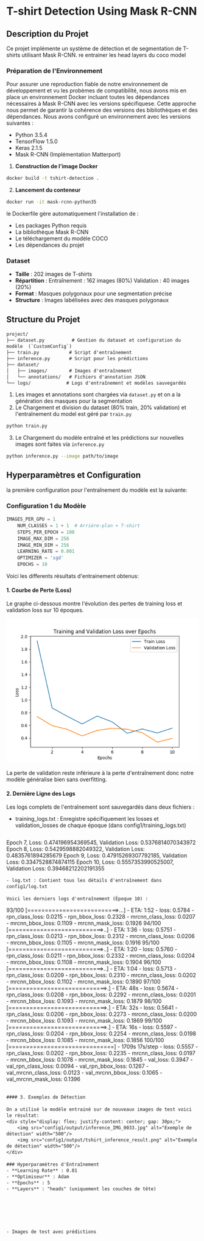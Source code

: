 # T-shirt Detection Using Mask R-CNN

## Description du Projet
Ce projet implémente un système de détection et de segmentation de T-shirts utilisant Mask R-CNN. 
re entrainer les head layers du coco model


### Préparation de l'Environnement

Pour assurer une reproduction fiable de notre environnement de développement et vu les probèmes de compatibilité, nous avons mis en place un environnement Docker incluant toutes les dépendances nécessaires à Mask R-CNN avec les versions spécifiquese. Cette approche nous permet de garantir la cohérence des versions des bibliothèques et des dépendances.
Nous avons configuré un environnement avec les versions suivantes :

- Python 3.5.4
- TensorFlow 1.5.0
- Keras 2.1.5
- Mask R-CNN (Implémentation Matterport)

1. **Construction de l'image Docker**
```bash
docker build -t tshirt-detection .
```

2. **Lancement du conteneur**
```bash
docker run -it mask-rcnn-python35
```

le Dockerfile gère automatiquement l'installation de :
- Les packages Python requis
- La bibliothèque Mask R-CNN
- Le téléchargement du modèle COCO
- Les dépendances du projet

### Dataset
- **Taille** : 202 images de T-shirts
- **Répartition** :
   Entraînement : 162 images (80%)
   Validation : 40 images (20%)
- **Format** : Masques polygonaux pour une segmentation précise 
- **Structure** : Images labélisées avec des masques polygonaux

## Structure du Projet
```
project/
├── dataset.py          # Gestion du dataset et configuration du modèle  (`CustomConfig`)
├── train.py           # Script d'entraînement
├── inference.py       # Script pour les prédictions
├── dataset/
│   ├── images/        # Images d'entraînement
│   └── annotations/   # Fichiers d'annotation JSON
└── logs/             # Logs d'entraînement et modèles sauvegardés
```

1. Les images et annotations sont chargées via `dataset.py` et on a la génération des masques pour la segmentation
2. Le Chargement et division du dataset (80% train, 20% validation) et l'entraînement du model est géré par `train.py`
```bash
python train.py
```
3. Le Chargement du modèle entraîné et les prédictions sur nouvelles images sont faites via `inference.py`
```bash
python inference.py --image path/to/image
```

## Hyperparamètres et Configuration
la première configuration pour l'entraînement du modèle est la suivante:
### Configuration 1 du Modèle
```python
IMAGES_PER_GPU = 1
    NUM_CLASSES = 1 + 1  # Arrière-plan + T-shirt
    STEPS_PER_EPOCH = 100
    IMAGE_MAX_DIM = 256
    IMAGE_MIN_DIM = 256
    LEARNING_RATE = 0.001
    OPTIMIZER = 'sgd'
    EPOCHS = 10
```
Voici les differents résultats d'entrainement obtenus:

#### 1. Courbe de Perte (Loss)

Le graphe ci-dessous montre l'évolution des pertes de training loss et validation loss sur 10 époques.

![Courbe d'entraînement](config1/training_validation_loss.png)


La perte de validation reste inférieure à la perte d'entraînement donc notre modèle généralise bien sans overfitting.

#### 2. Dernière Ligne des Logs
Les logs complets de l'entraînement sont sauvegardés dans deux fichiers :
- training_logs.txt : Enregistre spécifiquement les losses et validation_losses de chaque époque (dans config1/training_logs.txt)
  ```
Epoch 7, Loss: 0.474196954369545, Validation Loss: 0.5376814070343972
Epoch 8, Loss: 0.5429598882049322, Validation Loss: 0.4835761894285679
Epoch 9, Loss: 0.47915269307792185, Validation Loss: 0.3347528874874115
Epoch 10, Loss: 0.5557353990525007, Validation Loss: 0.39468212202191355
```
- log.txt : Contient tous les détails d'entraînement dans config1/log.txt

Voici les derniers logs d'entraînement (Époque 10) :
```
 93/100 [==========================>...] - ETA: 1:52 - loss: 0.5784 - rpn_class_loss: 0.0215 - rpn_bbox_loss: 0.2328 - mrcnn_class_loss: 0.0207 - mrcnn_bbox_loss: 0.1109 - mrcnn_mask_loss: 0.1926
 94/100 [===========================>..] - ETA: 1:36 - loss: 0.5751 - rpn_class_loss: 0.0213 - rpn_bbox_loss: 0.2312 - mrcnn_class_loss: 0.0206 - mrcnn_bbox_loss: 0.1105 - mrcnn_mask_loss: 0.1916
 95/100 [===========================>..] - ETA: 1:20 - loss: 0.5760 - rpn_class_loss: 0.0211 - rpn_bbox_loss: 0.2332 - mrcnn_class_loss: 0.0204 - mrcnn_bbox_loss: 0.1108 - mrcnn_mask_loss: 0.1904
 96/100 [===========================>..] - ETA: 1:04 - loss: 0.5713 - rpn_class_loss: 0.0209 - rpn_bbox_loss: 0.2310 - mrcnn_class_loss: 0.0202 - mrcnn_bbox_loss: 0.1102 - mrcnn_mask_loss: 0.1890
 97/100 [============================>.] - ETA: 48s - loss: 0.5674 - rpn_class_loss: 0.0208 - rpn_bbox_loss: 0.2292 - mrcnn_class_loss: 0.0201 - mrcnn_bbox_loss: 0.1093 - mrcnn_mask_loss: 0.1879 
 98/100 [============================>.] - ETA: 32s - loss: 0.5641 - rpn_class_loss: 0.0206 - rpn_bbox_loss: 0.2273 - mrcnn_class_loss: 0.0200 - mrcnn_bbox_loss: 0.1093 - mrcnn_mask_loss: 0.1869
 99/100 [============================>.] - ETA: 16s - loss: 0.5597 - rpn_class_loss: 0.0204 - rpn_bbox_loss: 0.2254 - mrcnn_class_loss: 0.0198 - mrcnn_bbox_loss: 0.1085 - mrcnn_mask_loss: 0.1856
100/100 [==============================] - 1709s 17s/step - loss: 0.5557 - rpn_class_loss: 0.0202 - rpn_bbox_loss: 0.2235 - mrcnn_class_loss: 0.0197 - mrcnn_bbox_loss: 0.1078 - mrcnn_mask_loss: 0.1845 - val_loss: 0.3947 - val_rpn_class_loss: 0.0094 - val_rpn_bbox_loss: 0.1267 - val_mrcnn_class_loss: 0.0123 - val_mrcnn_bbox_loss: 0.1065 - val_mrcnn_mask_loss: 0.1396
```

#### 3. Exemples de Détection

On a utilisé le modèle entrainé sur de nouveaux images de test voici le résultat:
<div style="display: flex; justify-content: center; gap: 30px;">
    <img src="config1/output/inference_IMG_0033.jpg" alt="Exemple de détection" width="500"/>
    <img src="config1/output/tshirt_inference_result.png" alt="Exemple de détection" width="500"/>
</div>

### Hyperparamètres d'Entraînement
- **Learning Rate** : 0.01
- **Optimiseur** : Adam
- **Epochs** : 5
- **Layers** : "heads" (uniquement les couches de tête)






- Images de test avec prédictions







